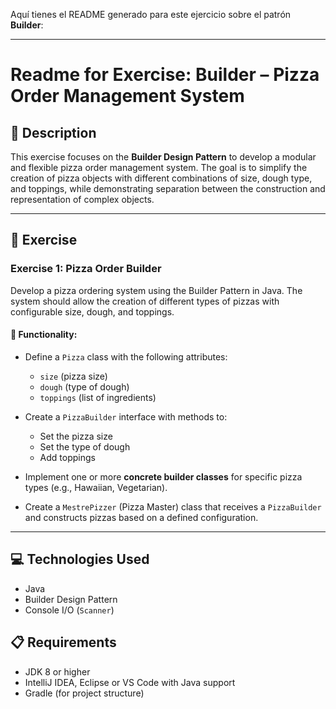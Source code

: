 Aquí tienes el README generado para este ejercicio sobre el patrón **Builder**:

---

# Readme for Exercise: Builder – Pizza Order Management System

## 📄 Description

This exercise focuses on the **Builder Design Pattern** to develop a modular and flexible pizza order management system. The goal is to simplify the creation of pizza objects with different combinations of size, dough type, and toppings, while demonstrating separation between the construction and representation of complex objects.

---

## 🚀 Exercise

### Exercise 1: Pizza Order Builder

Develop a pizza ordering system using the Builder Pattern in Java. The system should allow the creation of different types of pizzas with configurable size, dough, and toppings.

#### 🧩 Functionality:

* Define a `Pizza` class with the following attributes:

  * `size` (pizza size)
  * `dough` (type of dough)
  * `toppings` (list of ingredients)
* Create a `PizzaBuilder` interface with methods to:

  * Set the pizza size
  * Set the type of dough
  * Add toppings
* Implement one or more **concrete builder classes** for specific pizza types (e.g., Hawaiian, Vegetarian).
* Create a `MestrePizzer` (Pizza Master) class that receives a `PizzaBuilder` and constructs pizzas based on a defined configuration.

---

## 💻 Technologies Used

* Java
* Builder Design Pattern
* Console I/O (`Scanner`)

## 📋 Requirements

* JDK 8 or higher
* IntelliJ IDEA, Eclipse or VS Code with Java support
* Gradle (for project structure)
